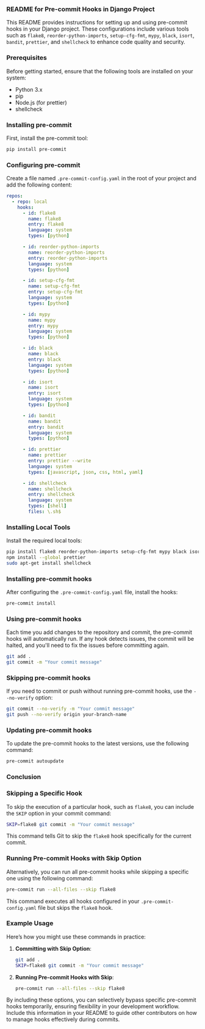 ### README for Pre-commit Hooks in Django Project

This README provides instructions for setting up and using pre-commit hooks in your Django project. These configurations include various tools such as `flake8`, `reorder-python-imports`, `setup-cfg-fmt`, `mypy`, `black`, `isort`, `bandit`, `prettier`, and `shellcheck` to enhance code quality and security.

### Prerequisites

Before getting started, ensure that the following tools are installed on your system:

- Python 3.x
- pip
- Node.js (for prettier)
- shellcheck

### Installing pre-commit

First, install the pre-commit tool:
```bash
pip install pre-commit
```

### Configuring pre-commit

Create a file named `.pre-commit-config.yaml` in the root of your project and add the following content:

```yaml
repos:
  - repo: local
    hooks:
      - id: flake8
        name: flake8
        entry: flake8
        language: system
        types: [python]

      - id: reorder-python-imports
        name: reorder-python-imports
        entry: reorder-python-imports
        language: system
        types: [python]

      - id: setup-cfg-fmt
        name: setup-cfg-fmt
        entry: setup-cfg-fmt
        language: system
        types: [python]

      - id: mypy
        name: mypy
        entry: mypy
        language: system
        types: [python]

      - id: black
        name: black
        entry: black
        language: system
        types: [python]

      - id: isort
        name: isort
        entry: isort
        language: system
        types: [python]

      - id: bandit
        name: bandit
        entry: bandit
        language: system
        types: [python]

      - id: prettier
        name: prettier
        entry: prettier --write
        language: system
        types: [javascript, json, css, html, yaml]

      - id: shellcheck
        name: shellcheck
        entry: shellcheck
        language: system
        types: [shell]
        files: \.sh$
```

### Installing Local Tools

Install the required local tools:
```bash
pip install flake8 reorder-python-imports setup-cfg-fmt mypy black isort bandit
npm install --global prettier
sudo apt-get install shellcheck
```

### Installing pre-commit hooks

After configuring the `.pre-commit-config.yaml` file, install the hooks:
```bash
pre-commit install
```

### Using pre-commit hooks

Each time you add changes to the repository and commit, the pre-commit hooks will automatically run. If any hook detects issues, the commit will be halted, and you'll need to fix the issues before committing again.

```bash
git add .
git commit -m "Your commit message"
```

### Skipping pre-commit hooks

If you need to commit or push without running pre-commit hooks, use the `--no-verify` option:
```bash
git commit --no-verify -m "Your commit message"
git push --no-verify origin your-branch-name
```

### Updating pre-commit hooks

To update the pre-commit hooks to the latest versions, use the following command:
```bash
pre-commit autoupdate
```

### Conclusion

### Skipping a Specific Hook

To skip the execution of a particular hook, such as `flake8`, you can include the `SKIP` option in your commit command:

```bash
SKIP=flake8 git commit -m "Your commit message"
```

This command tells Git to skip the `flake8` hook specifically for the current commit.

### Running Pre-commit Hooks with Skip Option

Alternatively, you can run all pre-commit hooks while skipping a specific one using the following command:

```bash
pre-commit run --all-files --skip flake8
```

This command executes all hooks configured in your `.pre-commit-config.yaml` file but skips the `flake8` hook.

### Example Usage

Here’s how you might use these commands in practice:

1. **Committing with Skip Option**:
   ```bash
   git add .
   SKIP=flake8 git commit -m "Your commit message"
   ```

2. **Running Pre-commit Hooks with Skip**:
   ```bash
   pre-commit run --all-files --skip flake8
   ```

By including these options, you can selectively bypass specific pre-commit hooks temporarily, ensuring flexibility in your development workflow. Include this information in your README to guide other contributors on how to manage hooks effectively during commits.
